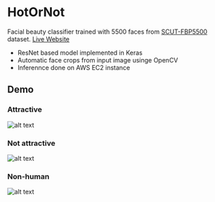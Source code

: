 # HotOrNot 

Facial beauty classifier trained with 5500 faces from [SCUT-FBP5500](https://arxiv.org/pdf/1801.06345.pdf) dataset. [Live Website](https://hotornot-app.be/)

 - ResNet based model implemented in Keras
 - Automatic face crops from input image usinge OpenCV
 - Inferennce done on AWS EC2 instance
## Demo

### Attractive
![alt text](https://s3-us-west-2.amazonaws.com/hotornot-bucket/demo1.png)

### Not attractive
![alt text](https://s3-us-west-2.amazonaws.com/hotornot-bucket/demo3.png)

### Non-human
![alt text](https://s3-us-west-2.amazonaws.com/hotornot-bucket/demo4.png)





